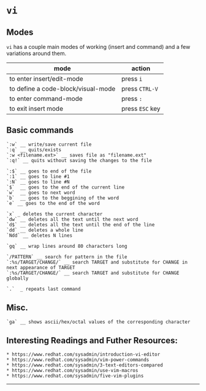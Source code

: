 # `vi`

## Modes
`vi` has a couple main modes of working (insert and command) and a few variations around them.

|	mode					|	action	|
|---------------------------|-----------|
| to enter insert/edit-mode | press `i` |
| to define a code-block/visual-mode | press `CTRL-V` |
| to enter command-mode		|	press `:`		|
| to exit insert mode		|	press `ESC` key |


## Basic commands

	`:w` __ write/save current file
	`:q` __ quits/exists
	`:w <filename.ext>` __ saves file as "filename.ext"
	`:q!` __ quits without saving the changes to the file

	`:$` __ goes to end of the file
	`:1` __ goes to line #1
	`:N` __ goes to line #N
	`$`  __ goes to the end of the current line
	`w`  __ goes to next word
	`b`  __ goes to the beggining of the word
	`e` __ goes to the end of the word

	`x` _ deletes the current character
	`dw` __ deletes all the text until the next word
	`d$` __ deletes all the text until the end of the line
	`dd` __ deletes a whole line
	`Ndd` __ deletes N lines

	`gq` __ wrap lines around 80 characters long

	`/PATTERN` __ search for pattern in the file
	`:%s/TARGET/CHANGE/` __ search TARGET and substitute for CHANGE in next appearance of TARGET
	`:%s/TARGET/CHANGE/` __ search TARGET and substitute for CHANGE globally

	`.`  _ repeats last command

## Misc.
	`ga` __ shows ascii/hex/octal values of the corresponding character	



## Interesting Readings and Futher Resources:

	* https://www.redhat.com/sysadmin/introduction-vi-editor
	* https://www.redhat.com/sysadmin/vim-power-commands
	* https://www.redhat.com/sysadmin/3-text-editors-compared
	* https://www.redhat.com/sysadmin/use-vim-macros
	* https://www.redhat.com/sysadmin/five-vim-plugins

---
